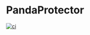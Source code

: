 # PandaProtector
[![ci](https://github.com/RSA-Bots/PandaProtector/actions/workflows/ci.yml/badge.svg)](https://github.com/RSA-Bots/PandaProtector/actions/workflows/ci.yml)
